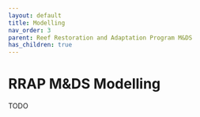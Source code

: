 ```yaml
---
layout: default
title: Modelling
nav_order: 3
parent: Reef Restoration and Adaptation Program M&DS
has_children: true
---
```


# RRAP M&DS Modelling
<!-- 
{: .no_toc .text-delta }
* TOC
{:toc} -->
TODO